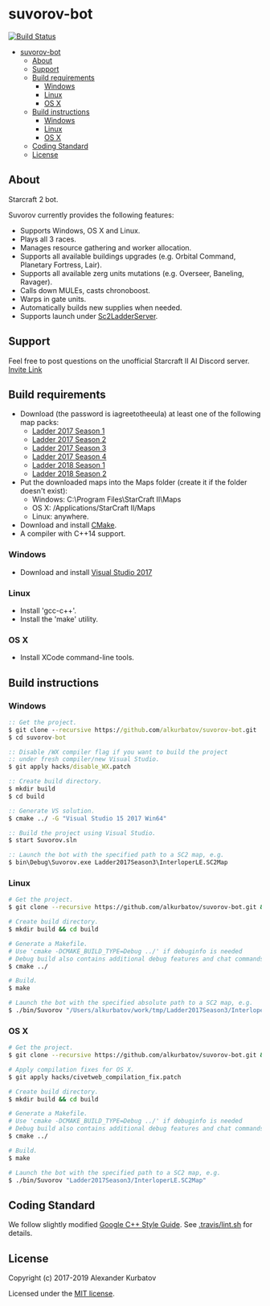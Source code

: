 # suvorov-bot

[![Build Status](https://travis-ci.org/alkurbatov/suvorov-bot.png?branch=master)](https://travis-ci.org/alkurbatov/suvorov-bot)

- [suvorov-bot](#suvorov-bot)
    - [About](#about)
    - [Support](#support)
    - [Build requirements](#build-requirements)
        - [Windows](#windows)
        - [Linux](#linux)
        - [OS X](#os-x)
    - [Build instructions](#build-instructions)
        - [Windows](#windows)
        - [Linux](#linux)
        - [OS X](#os-x)
    - [Coding Standard](#coding-standard)
    - [License](#license)

## About
Starcraft 2 bot.

Suvorov currently provides the following features:
* Supports Windows, OS X and Linux.
* Plays all 3 races.
* Manages resource gathering and worker allocation.
* Supports all available buildings upgrades (e.g. Orbital Command, Planetary Fortress, Lair).
* Supports all available zerg units mutations (e.g. Overseer, Baneling, Ravager).
* Calls down MULEs, casts chronoboost.
* Warps in gate units.
* Automatically builds new supplies when needed.
* Supports launch under [Sc2LadderServer](https://github.com/Cryptyc/Sc2LadderServer).

## Support
Feel free to post questions on the unofficial Starcraft II AI Discord server. [Invite Link](https://discordapp.com/invite/Emm5Ztz)

## Build requirements
* Download (the password is iagreetotheeula) at least one of the following map packs:
  * [Ladder 2017 Season 1](http://blzdistsc2-a.akamaihd.net/MapPacks/Ladder2017Season1.zip)
  * [Ladder 2017 Season 2](http://blzdistsc2-a.akamaihd.net/MapPacks/Ladder2017Season2.zip)
  * [Ladder 2017 Season 3](http://blzdistsc2-a.akamaihd.net/MapPacks/Ladder2017Season3_Updated.zip)
  * [Ladder 2017 Season 4](http://blzdistsc2-a.akamaihd.net/MapPacks/Ladder2017Season4.zip)
  * [Ladder 2018 Season 1](http://blzdistsc2-a.akamaihd.net/MapPacks/Ladder2018Season1.zip)
  * [Ladder 2018 Season 2](http://blzdistsc2-a.akamaihd.net/MapPacks/Ladder2018Season2_Updated.zip)
* Put the downloaded maps into the Maps folder (create it if the folder doesn't exist):
  * Windows: C:\Program Files\StarCraft II\Maps
  * OS X: /Applications/StarCraft II/Maps
  * Linux: anywhere.
* Download and install [CMake](https://cmake.org/download/).
* A compiler with C++14 support.

### Windows
* Download and install [Visual Studio 2017](https://www.visualstudio.com/downloads/)

### Linux
* Install 'gcc-c++'.
* Install the 'make' utility.

### OS X
* Install XCode command-line tools.

## Build instructions

### Windows
```bat
:: Get the project.
$ git clone --recursive https://github.com/alkurbatov/suvorov-bot.git
$ cd suvorov-bot

:: Disable /WX compiler flag if you want to build the project
:: under fresh compiler/new Visual Studio.
$ git apply hacks/disable_WX.patch

:: Create build directory.
$ mkdir build
$ cd build

:: Generate VS solution.
$ cmake ../ -G "Visual Studio 15 2017 Win64"

:: Build the project using Visual Studio.
$ start Suvorov.sln

:: Launch the bot with the specified path to a SC2 map, e.g.
$ bin\Debug\Suvorov.exe Ladder2017Season3\InterloperLE.SC2Map
```

### Linux
```bash
# Get the project.
$ git clone --recursive https://github.com/alkurbatov/suvorov-bot.git && cd suvorov-bot

# Create build directory.
$ mkdir build && cd build

# Generate a Makefile.
# Use 'cmake -DCMAKE_BUILD_TYPE=Debug ../' if debuginfo is needed
# Debug build also contains additional debug features and chat commands support.
$ cmake ../

# Build.
$ make

# Launch the bot with the specified absolute path to a SC2 map, e.g.
$ ./bin/Suvorov "/Users/alkurbatov/work/tmp/Ladder2017Season3/InterloperLE.SC2Map"
```

### OS X
```bash
# Get the project.
$ git clone --recursive https://github.com/alkurbatov/suvorov-bot.git && cd suvorov-bot

# Apply compilation fixes for OS X.
$ git apply hacks/civetweb_compilation_fix.patch

# Create build directory.
$ mkdir build && cd build

# Generate a Makefile.
# Use 'cmake -DCMAKE_BUILD_TYPE=Debug ../' if debuginfo is needed
# Debug build also contains additional debug features and chat commands support.
$ cmake ../

# Build.
$ make

# Launch the bot with the specified path to a SC2 map, e.g.
$ ./bin/Suvorov "Ladder2017Season3/InterloperLE.SC2Map"
```

## Coding Standard
We follow slightly modified [Google C++ Style Guide](https://google.github.io/styleguide/cppguide.html).
See [.travis/lint.sh](.travis/lint.sh) for details.

## License
Copyright (c) 2017-2019 Alexander Kurbatov

Licensed under the [MIT license](LICENSE).
